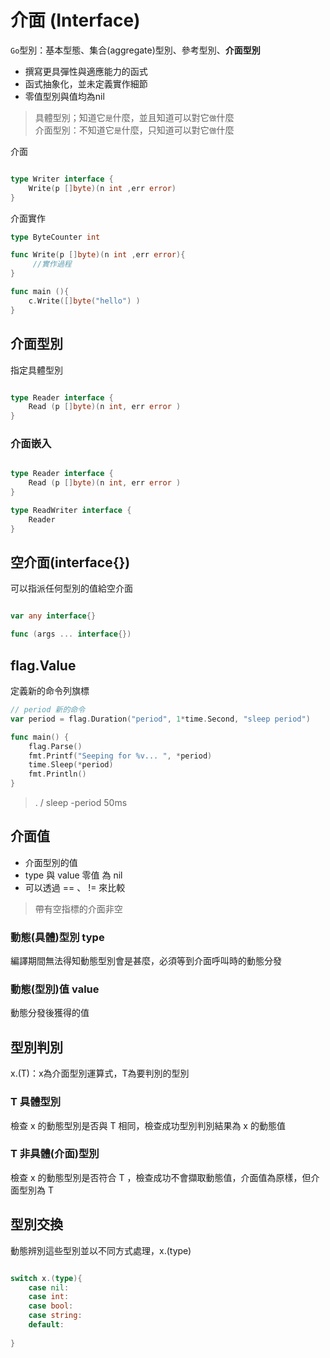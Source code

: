 # 介面 (Interface)

`Go`型別：基本型態、集合(aggregate)型別、參考型別、**介面型別**

* 撰寫更具彈性與適應能力的函式
* 函式抽象化，並未定義實作細節
* 零值型別與值均為nil

> 具體型別；知道它`是`什麼，並且知道可以對它`做`什麼 <br>
> 介面型別：不知道它`是`什麼，只知道可以對它`做`什麼 

介面
```go

type Writer interface {
    Write(p []byte)(n int ,err error)
}

```

介面實作
```go
type ByteCounter int

func Write(p []byte)(n int ,err error){
     //實作過程 
}

func main (){
    c.Write([]byte("hello") )
}

```

## 介面型別

指定具體型別

```go

type Reader interface {
    Read (p []byte)(n int, err error )
}

```

### 介面嵌入

```go

type Reader interface {
    Read (p []byte)(n int, err error )
}

type ReadWriter interface {
    Reader
}

```
## 空介面(interface{})

可以指派任何型別的值給空介面

```go

var any interface{}

func (args ... interface{})

```

## flag.Value

定義新的命令列旗標

```go
// period 新的命令
var period = flag.Duration("period", 1*time.Second, "sleep period")

func main() {
	flag.Parse()
	fmt.Printf("Seeping for %v... ", *period)
	time.Sleep(*period)
	fmt.Println()
}

```

> . / sleep -period 50ms

## 介面值

* 介面型別的值
* type 與 value 零值 為 nil
* 可以透過 == 、 != 來比較

> 帶有空指標的介面非空

### 動態(具體)型別 type

編譯期間無法得知動態型別會是甚麼，必須等到介面呼叫時的動態分發

### 動態(型別)值 value

動態分發後獲得的值

## 型別判別

x.(T)：x為介面型別運算式，T為要判別的型別

### T 具體型別

檢查 x 的動態型別是否與 T 相同，檢查成功型別判別結果為 x 的動態值

### T 非具體(介面)型別

檢查 x 的動態型別是否符合 T ，檢查成功不會擷取動態值，介面值為原樣，但介面型別為 T 

## 型別交換

動態辨別這些型別並以不同方式處理，x.(type)

```go

switch x.(type){
    case nil:
    case int:
    case bool:
    case string:
    default:
    
}

```



